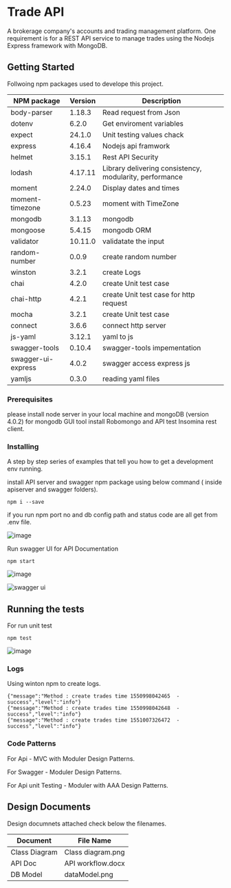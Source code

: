 # Trade API

A brokerage company's accounts and trading management platform. One requirement is for a REST API service to manage trades using the Nodejs Express framework with MongoDB.

## Getting Started

Follwoing npm packages used to develope this project.

|NPM package    | Version       | Description   |
| ------------- | ------------- |-------------- |
| body-parser   | 1.18.3        | Read request from Json    |
| dotenv        | 6.2.0         | Get enviroment variables  |
| expect        | 24.1.0        | Unit testing values chack |
| express       | 4.16.4        | Nodejs api framwork       |
| helmet        | 3.15.1        | Rest API Security  |
| lodash        | 4.17.11       | Library delivering consistency, modularity, performance  |
| moment        | 2.24.0        | Display dates and times  |
| moment-timezone| 0.5.23       | moment with TimeZone  |
| mongodb       | 3.1.13        | mongodb   |
| mongoose      | 5.4.15        | mongodb ORM  |
| validator     | 10.11.0       | validatate the input  |
| random-number | 0.0.9         | create random number |
| winston       | 3.2.1         | create Logs |
| chai          | 4.2.0         | create Unit test case  |
| chai-http     | 4.2.1         | create Unit test case for http request |
| mocha         | 3.2.1         | create Unit test case |
| connect       | 3.6.6         | connect http server |
| js-yaml       | 3.12.1        | yaml to js  |
| swagger-tools | 0.10.4        | swagger-tools impementation |
| swagger-ui-express | 4.0.2    | swagger access express js  |
| yamljs | 0.3.0   | reading yaml files|


### Prerequisites

please install node server  in your local machine and mongoDB (version 4.0.2) for mongodb GUI tool install Robomongo and API test Insomina rest client.

### Installing

A step by step series of examples that tell you how to get a development env running.

install API server and swagger npm package  using below command ( inside apiserver and swagger folders).

```
npm i --save
```

if you run npm port no and db config path and status code are all  get from .env file.

![image](https://user-images.githubusercontent.com/14818202/53307846-6624a800-38c2-11e9-9170-59cb47723da4.png)


Run swagger UI for API Documentation

```
npm start
```
![image](https://user-images.githubusercontent.com/14818202/53307880-b3a11500-38c2-11e9-8f14-0f4858cd395d.png)


![swagger ui](https://user-images.githubusercontent.com/14818202/53307932-1c888d00-38c3-11e9-9bf3-c7d6ad24a494.png)


## Running the tests

For run unit test

```
npm test
```
![image](https://user-images.githubusercontent.com/14818202/53312983-5e263180-38dd-11e9-912c-46a23525c1f2.png)


### Logs

Using winton npm  to create logs.
```
{"message":"Method : create trades time 1550998042465  - success","level":"info"}
{"message":"Method : create trades time 1550998042648  - success","level":"info"}
{"message":"Method : create trades time 1551007326472  - success","level":"info"}
```

### Code Patterns

For Api  - MVC with Moduler Design Patterns.

For Swagger -  Moduler Design Patterns.

For Api unit Testing -  Moduler with AAA Design Patterns.


## Design Documents

Design documnets attached check below the filenames.

|Document        | File Name     |
| ------------- | ------------- |
| Class Diagram | Class diagram.png        |
| API Doc        | API workflow.docx         |
| DB Model        |dataModel.png        |




<!-- ### And coding style tests

Explain what these tests test and why

```
Give an example
```

## Deployment

Add additional notes about how to deploy this on a live system

## Built With

* [Dropwizard](http://www.dropwizard.io/1.0.2/docs/) - The web framework used
* [Maven](https://maven.apache.org/) - Dependency Management
* [ROME](https://rometools.github.io/rome/) - Used to generate RSS Feeds

## Contributing

Please read [CONTRIBUTING.md](https://gist.github.com/PurpleBooth/b24679402957c63ec426) for details on our code of conduct, and the process for submitting pull requests to us.

## Versioning

We use [SemVer](http://semver.org/) for versioning. For the versions available, see the [tags on this repository](https://github.com/your/project/tags).

## Authors

* **Billie Thompson** - *Initial work* - [PurpleBooth](https://github.com/PurpleBooth)

See also the list of [contributors](https://github.com/your/project/contributors) who participated in this project.

## License

This project is licensed under the MIT License - see the [LICENSE.md](LICENSE.md) file for details

## Acknowledgments

* Hat tip to anyone whose code was used
* Inspiration
* etc -->
